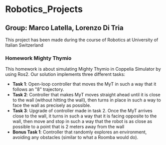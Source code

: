 # Robotics_Projects

## Group: Marco Latella, Lorenzo Di Tria

This project has been made during the course of Robotics at University of Italian Switzerland

### Homework Mighty Thymio

This homework is about simulating Mighty Thymio in Coppelia Simulator by using Ros2.
Our solution implements three different tasks:
  - **Task 1**: Open-loop controller that moves the MyT in such a way that it follows an "8" trajectory.
  - **Task 2**: Controller that makes MyT moves straight ahead until it is close to the wall (without hitting the wall), then turns in place in such a way to face the wall as precisely as possible.
  - **Task 3**: Upgrade of controller made in task 2. Once the MyT arrives close to the wall, it turns in such a way that it is facing opposite to the wall, then move and stop in such a way that the robot is as close as possible to a point that is 2 meters away from the wall
  - **Bonus Task 1**: Controller that randomly explores an environment, avoiding any obstacles (similar to what a Roomba would do).
